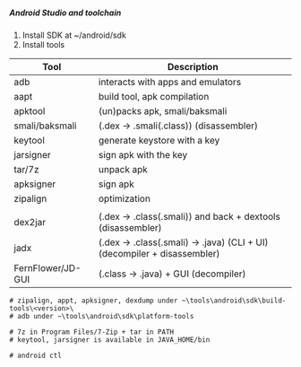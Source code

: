 ##### Android Studio and toolchain

1. Install SDK at ~/android/sdk
2. Install tools


| Tool              | Description                                                              |
|-------------------|--------------------------------------------------------------------------|
| adb               | interacts with apps and emulators                                        |
| aapt              | build tool, apk compilation                                              |
| apktool           | (un)packs apk, smali/baksmali                                            |
| smali/baksmali    | (.dex -> .smali(.class)) (disassembler)                                  |
| keytool           | generate keystore with a key                                             |
| jarsigner         | sign apk with the key                                                    |
| tar/7z            | unpack apk                                                               |
| apksigner         | sign apk                                                                 |
| zipalign          | optimization                                                             |
|                   |                                                                          |
| dex2jar           | (.dex -> .class(.smali)) and back + dextools (disassembler)              |
| jadx              | (.dex -> .class(.smali) -> .java) (CLI + UI) (decompiler + disassembler) |
| FernFlower/JD-GUI | (.class -> .java) + GUI (decompiler)                                     |


    # zipalign, appt, apksigner, dexdump under ~\tools\android\sdk\build-tools\<version>\
    # adb under ~\tools\android\sdk\platform-tools
    
    # 7z in Program Files/7-Zip + tar in PATH
    # keytool, jarsigner is available in JAVA_HOME/bin

    # android ctl